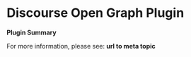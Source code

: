 # **Discourse Open Graph** Plugin

**Plugin Summary**

For more information, please see: **url to meta topic**
